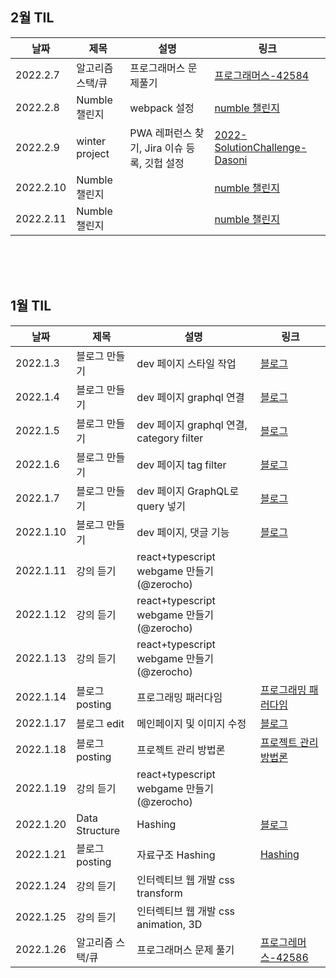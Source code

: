 ## 2월 TIL

| 날짜      | 제목             | 설명                                         | 링크                                                                                            |
| --------- | ---------------- | -------------------------------------------- | ----------------------------------------------------------------------------------------------- |
| 2022.2.7  | 알고리즘 스택/큐 | 프로그래머스 문제풀기                        | [프로그래머스-42584](https://github.com/GDSC-DEU/code-study/pull/22)                            |
| 2022.2.8  | Numble 챌린지    | webpack 설정                                 | [numble 챌린지](https://github.com/jeonghye-choi/SearchDifferentColorGame)                      |
| 2022.2.9  | winter project   | PWA 레퍼런스 찾기, Jira 이슈 등록, 깃헙 설정 | [2022-SolutionChallenge-Dasoni](https://github.com/jeonghye-choi/2022-SolutionChallenge-Dasoni) |
| 2022.2.10 | Numble 챌린지    |                                              | [numble 챌린지](https://github.com/jeonghye-choi/SearchDifferentColorGame)                      |
| 2022.2.11 | Numble 챌린지    |                                              | [numble 챌린지](https://github.com/jeonghye-choi/SearchDifferentColorGame)                      |

<br/>
<br/>
<br/>

## 1월 TIL

| 날짜      | 제목             | 설명                                      | 링크                                                                           |
| --------- | ---------------- | ----------------------------------------- | ------------------------------------------------------------------------------ |
| 2022.1.3  | 블로그 만들기    | dev 페이지 스타일 작업                    | [블로그](https://jeonghyeblog.gatsbyjs.io/)                                    |
| 2022.1.4  | 블로그 만들기    | dev 페이지 graphql 연결                   | [블로그](https://jeonghyeblog.gatsbyjs.io/)                                    |
| 2022.1.5  | 블로그 만들기    | dev 페이지 graphql 연결, category filter  | [블로그](https://jeonghyeblog.gatsbyjs.io/)                                    |
| 2022.1.6  | 블로그 만들기    | dev 페이지 tag filter                     | [블로그](https://jeonghyeblog.gatsbyjs.io/)                                    |
| 2022.1.7  | 블로그 만들기    | dev 페이지 GraphQL로 query 넣기           | [블로그](https://jeonghyeblog.gatsbyjs.io/)                                    |
| 2022.1.10 | 블로그 만들기    | dev 페이지, 댓글 기능                     | [블로그](https://jeonghye.blog/)                                               |
| 2022.1.11 | 강의 듣기        | react+typescript webgame 만들기(@zerocho) |                                                                                |
| 2022.1.12 | 강의 듣기        | react+typescript webgame 만들기(@zerocho) |                                                                                |
| 2022.1.13 | 강의 듣기        | react+typescript webgame 만들기(@zerocho) |                                                                                |
| 2022.1.14 | 블로그 posting   | 프로그래밍 패러다임                       | [프로그래밍 패러다임](https://jeonghye.blog/dev/paradigm)                      |
| 2022.1.17 | 블로그 edit      | 메인페이지 및 이미지 수정                 | [블로그](https://jeonghye.blog/)                                               |
| 2022.1.18 | 블로그 posting   | 프로젝트 관리 방법론                      | [프로젝트 관리 방법론](https://jeonghye.blog/dev/project-manage-method)        |
| 2022.1.19 | 강의 듣기        | react+typescript webgame 만들기(@zerocho) |                                                                                |
| 2022.1.20 | Data Structure   | Hashing                                   | [블로그](https://jeonghyeblog.gatsbyjs.io/)                                    |
| 2022.1.21 | 블로그 posting   | 자료구조 Hashing                          | [Hashing](https://jeonghye.blog/dev/data-structure-hashing)                    |
| 2022.1.24 | 강의 듣기        | 인터렉티브 웹 개발 css transform          |                                                                                |
| 2022.1.25 | 강의 듣기        | 인터렉티브 웹 개발 css animation, 3D      |                                                                                |
| 2022.1.26 | 알고리즘 스택/큐 | 프로그래머스 문제 풀기                    | [프로그레머스-42586](https://programmers.co.kr/learn/courses/30/lessons/42586) |

